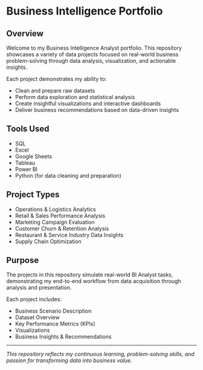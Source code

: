 # Business Intelligence Portfolio

## Overview

Welcome to my Business Intelligence Analyst portfolio. This repository showcases a variety of data projects focused on real-world business problem-solving through data analysis, visualization, and actionable insights.

Each project demonstrates my ability to:

- Clean and prepare raw datasets
- Perform data exploration and statistical analysis
- Create insightful visualizations and interactive dashboards
- Deliver business recommendations based on data-driven insights

## Tools Used

- SQL
- Excel
- Google Sheets
- Tableau
- Power BI
- Python (for data cleaning and preparation)

## Project Types

- Operations & Logistics Analytics
- Retail & Sales Performance Analysis
- Marketing Campaign Evaluation
- Customer Churn & Retention Analysis
- Restaurant & Service Industry Data Insights
- Supply Chain Optimization

## Purpose

The projects in this repository simulate real-world BI Analyst tasks, demonstrating my end-to-end workflow from data acquisition through analysis and presentation.

Each project includes:

- Business Scenario Description
- Dataset Overview
- Key Performance Metrics (KPIs)
- Visualizations
- Business Insights & Recommendations

---

*This repository reflects my continuous learning, problem-solving skills, and passion for transforming data into business value.*

